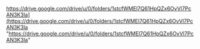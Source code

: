 https://drive.google.com/drive/u/0/folders/1stcfWMEl7Q61HpQZx6OvVl7PcAN3K3la](https://drive.google.com/drive/u/0/folders/1stcfWMEl7Q61HpQZx6OvVl7PcAN3K3la "https://drive.google.com/drive/u/0/folders/1stcfWMEl7Q61HpQZx6OvVl7PcAN3K3la"